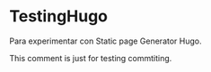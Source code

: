 # TestingHugo
Para experimentar con Static page Generator Hugo.

This comment is just for testing commtiting.
